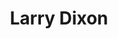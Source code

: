 ---
layout: author_page
title: Larry Dixon
description: >
    Alex Gude's reviews of books written by Larry Dixon.
same_as_urls:
---